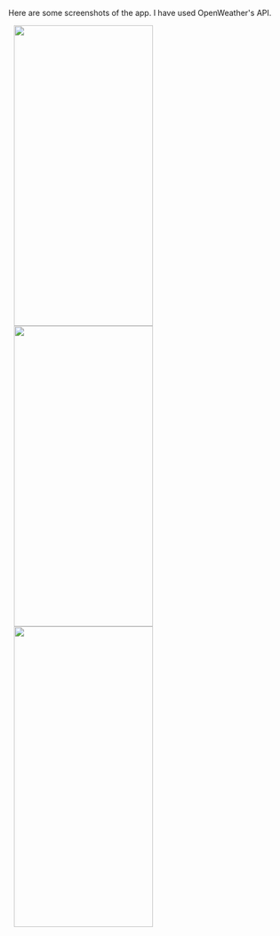Here are some screenshots of the app. I have used OpenWeather's API.
<p>
  <img src="https://github.com/user-attachments/assets/31ddf71f-3f43-4eb5-9ccd-126e9e06b5ac" width="250" height="540" hspace="10">
  <img src="https://github.com/user-attachments/assets/e63b2973-33d3-4f18-8bc0-a7fef97d4951" width="250" height="540" hspace="10">
  <img src="https://github.com/user-attachments/assets/2d858f73-aede-46a9-9a38-dd38efc2646a" width="250" height="540" hspace="10">
</p>
